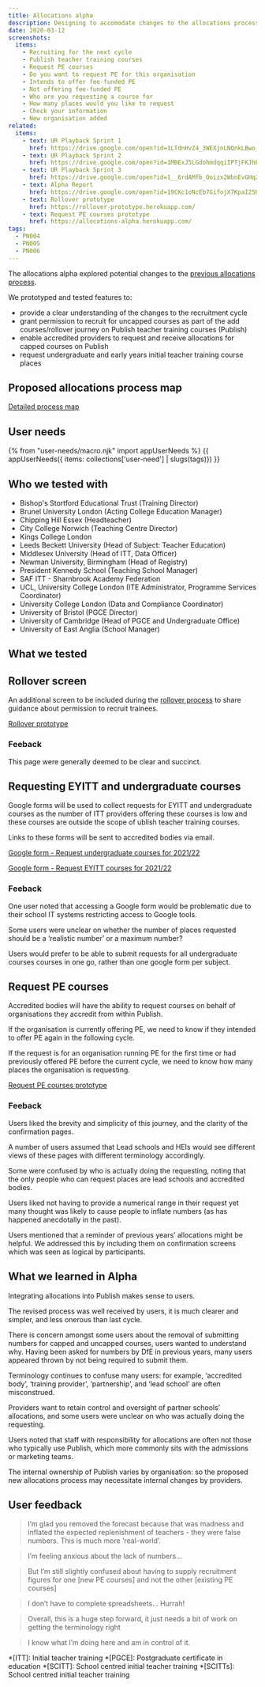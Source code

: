 ```yaml
---
title: Allocations alpha
description: Designing to accomodate changes to the allocations process for 2021 - 2022
date: 2020-03-12
screenshots:
  items:
    - Recruiting for the next cycle
    - Publish teacher training courses
    - Request PE courses
    - Do you want to request PE for this organisation
    - Intends to offer fee-funded PE
    - Not offering fee-funded PE
    - Who are you requesting a course for
    - How many places would you like to request
    - Check your information
    - New organisation added
related:
  items:
    - text: UR Playback Sprint 1
      href: https://drive.google.com/open?id=1LTdnHvZ4_3WEXjnLNQnkLBwo_KT_suwIuwus5uLeuIc
    - text: UR Playback Sprint 2
      href: https://drive.google.com/open?id=1MBExJ5LGdohmdqqiIPTjFKJhB-3r8NpWLGmLzAEMAOw
    - text: UR Playback Sprint 3
      href: https://drive.google.com/open?id=1__6rdAMfb_Ooizx2WbnEvGHq2pH_SL1Pp-wtWkaToio
    - text: Alpha Report
      href: https://drive.google.com/open?id=19CKc1oNcEb7GifojX7KpaI25KNqD4fAxPB2lxIpgUsw
    - text: Rollover prototype
      href: https://rollover-prototype.herokuapp.com/
    - text: Request PE courses prototype
      href: https://allocations-alpha.herokuapp.com/
tags:
  - PN004
  - PN005
  - PN006
---
```


The allocations alpha explored potential changes to the [previous allocations process](/publish-teacher-training-courses/allocations-cycle-summary).

We prototyped and tested features to:

- provide a clear understanding of the changes to the recruitment cycle
- grant permission to recruit for uncapped courses as part of the add courses/rollover journey on Publish teacher training courses (Publish)
- enable accredited providers to request and receive allocations for capped courses on Publish
- request undergraduate and early years initial teacher training course places

## Proposed allocations process map

[Detailed process map](https://docs.google.com/presentation/d/19CKc1oNcEb7GifojX7KpaI25KNqD4fAxPB2lxIpgUsw/edit#slide=id.g7f005bbdba_0_199)

## User needs

{% from "user-needs/macro.njk" import appUserNeeds %}
{{ appUserNeeds({ items: collections['user-need'] | slugs(tags)}) }}

## Who we tested with

- Bishop's Stortford Educational Trust (Training Director)
- Brunel University London (Acting College Education Manager)
- Chipping Hill Essex (Headteacher)
- City College Norwich (Teaching Centre Director)
- Kings College London
- Leeds Beckett University (Head of Subject: Teacher Education)
- Middlesex University (Head of ITT, Data Officer)
- Newman University, Birmingham (Head of Registry)
- President Kennedy School (Teaching School Manager)
- SAF ITT - Sharnbrook Academy Federation
- UCL, University College London (ITE Administrator, Programme Services Coordinator)
- University College London (Data and Compliance Coordinator)
- University of Bristol (PGCE Director)
- University of Cambridge (Head of PGCE and Undergraduate Office)
- University of East Anglia (School Manager)

## What we tested

## Rollover screen

An additional screen to be included during the [rollover process](/publish-teacher-training-courses/what-we-did-for-rollover) to share guidance about permission to recruit trainees.

[Rollover prototype](https://rollover-prototype.herokuapp.com/)

### Feeback

This page were generally deemed to be clear and succinct.

## Requesting EYITT and undergraduate courses

Google forms will be used to collect requests for EYITT and undergraduate courses as the number of ITT providers offering these courses is low and these courses are outside the scope of ublish teacher training courses.

Links to these forms will be sent to accredited bodies via email.

[Google form - Request undergraduate courses for 2021/22](https://docs.google.com/forms/d/e/1FAIpQLSejFzJRrWkXTOTQWYi3rvYcVPycgr7AaeA3xSvWK27xhtOjeA/viewform)

[Google form - Request EYITT courses for 2021/22](https://docs.google.com/forms/d/1cAvvWI6PK-FRLmwt7sVkwK0ljDYltpfV-LLfvR4-O6k/viewform)

### Feeback

One user noted that accessing a Google form would be problematic due to their school IT systems restricting access to Google tools.

Some users were unclear on whether the number of places requested should be a ‘realistic number’ or a maximum number?

Users would prefer to be able to submit requests for all undergraduate courses courses in one go, rather than one google form per subject.

## Request PE courses

Accredited bodies will have the ability to request courses on behalf of organisations they accredit from within Publish.

If the organisation is currently offering PE, we need to know if they intended to offer PE again in the following cycle.

If the request is for an organisation running PE for the first time or had previously offered PE before the current cycle, we need to know how many places the organisation is requesting.

[Request PE courses prototype](https://allocations-alpha.herokuapp.com/)

### Feeback

Users liked the brevity and simplicity of this journey, and the clarity of the confirmation pages.

A number of users assumed that Lead schools and HEIs would see different views of these pages with different terminology accordingly.

Some were confused by who is actually doing the requesting, noting that the only people who can request places are lead schools and accredited bodies.

Users liked not having to provide a numerical range in their request yet many thought was likely to cause people to inflate numbers (as has happened anecdotally in the past).

Users mentioned that a reminder of previous years’ allocations might be helpful. We addressed this by including them on confirmation screens which was seen as logical by participants.

## What we learned in Alpha

Integrating allocations into Publish makes sense to users.

The revised process was well received by users, it is much clearer and simpler, and less onerous than last cycle.

There is concern amongst some users about the removal of submitting numbers for capped and uncapped courses, users wanted to understand why. Having been asked for numbers by DfE in previous years, many users appeared thrown by not being required to submit them.

Terminology continues to confuse many users: for example, ‘accredited body’, ‘training provider’, ‘partnership’, and ‘lead school’ are often misconstrued.

Providers want to retain control and oversight of partner schools’ allocations, and some users were unclear on who was actually doing the requesting.

Users noted that staff with responsibility for allocations are often not those who typically use Publish, which more commonly sits with the admissions or marketing teams.

The internal ownership of Publish varies by organisation: so the proposed new allocations process may necessitate internal changes by providers.

## User feedback

> I’m glad you removed the forecast because that was madness and inflated the expected replenishment of teachers - they were false numbers. This is much more ‘real-world’.

> I’m feeling anxious about the lack of numbers...

> But I’m still slightly confused about having to supply recruitment figures for one [new PE courses] and not the other [existing PE courses]

> I don’t have to complete spreadsheets… Hurrah!

> Overall, this is a huge step forward, it just needs a bit of work on getting the terminology right

> I know what I’m doing here and am in control of it.

*[ITT]: Initial teacher training
*[PGCE]: Postgraduate certificate in education
*[SCITT]: School centred initial teacher training
*[SCITTs]: School centred initial teacher training
